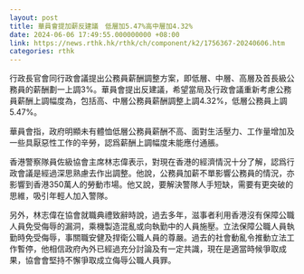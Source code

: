 ```yaml
---
layout: post
title: 華員會提加薪反建議　低層加5.47%高中層加4.32%　
date: 2024-06-06 17:49:55.000000000 +08:00
link: https://news.rthk.hk/rthk/ch/component/k2/1756367-20240606.htm
categories: rthk
---
```


行政長官會同行政會議提出公務員薪酬調整方案，即低層、中層、高層及首長級公務員的薪酬劃一上調3%。華員會提出反建議，希望當局及行政會議重新考慮公務員薪酬上調幅度為，包括高、中層公務員薪酬調整上調4.32%，低層公務員上調5.47%。

華員會指，政府明顯未有體恤低層公務員薪酬不高、面對生活壓力、工作量增加及一些具厭惡性工作的辛勞，認爲薪酬上調幅度未能應付通脹。
 
香港警察隊員佐級協會主席林志偉表示，對現在香港的經濟情況十分了解，認爲行政會議是經過深思熟慮去作出調整。他說，公務員加薪不單影響公務員的情況，亦影響到香港350萬人的勞動市場。他又說，要解決警隊人手短缺，需要有更突破的思維，吸引年輕人加入警隊。

另外，林志偉在協會就職典禮致辭時說，過去多年，滋事者利用香港沒有保障公職人員免受侮辱的漏洞，乘機製造混亂或向執勤中的人員施壓。立法保障公職人員執勤時免受侮辱，事關職安健及捍衛公職人員的尊嚴。過去的社會動亂令推動立法工作暫停，他相信政府內外已經過充分討論及有一定共識，現在是適當時候爭取成果，協會會堅持不懈爭取成立侮辱公職人員罪。

